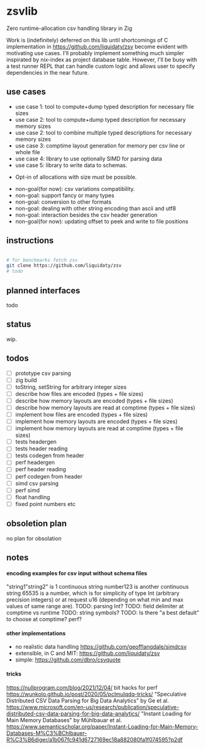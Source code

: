 # zsvlib
 Zero runtime-allocation csv handling library in Zig

Work is (indefinitely) deferred on this lib until shortcomings of C implementation
in https://github.com/liquidaty/zsv become evident with motivating use cases.
I'll probably implement something much simpler inspirated by nix-index
as project database table.
However, I'll be busy with a test runner REPL that can handle custom logic
and allows user to specify dependencies in the near future.

## use cases
- use case 1: tool to compute+dump typed description for necessary file sizes
- use case 2: tool to compute+dump typed description for necessary memory sizes
- use case 2: tool to combine multiple typed descriptions for necessary memory sizes
- use case 3: comptime layout generation for memory per csv line or whole file
- use case 4: library to use optionally SIMD for parsing data
- use case 5: library to write data to schemas.
* Opt-in of allocations with size must be possible.
- non-goal(for now): csv variations compatibility.
- non-goal: support fancy or many types
- non-goal: conversion to other formats
- non-goal: dealing with other string encoding than ascii and utf8
- non-goal: interaction besides the csv header generation
- non-goal(for now): updating offset to peek and write to file positions

## instructions
```sh

# for benchmarks fetch zsv
git clone https://github.com/liquidaty/zsv
# todo
```

## planned interfaces
todo

## status
wip.

## todos
- [ ] prototype csv parsing
- [ ] zig build
- [ ] toString, setString for arbitrary integer sizes
- [ ] describe how files are encoded (types + file sizes)
- [ ] describe how memory layouts are encoded (types + file sizes)
- [ ] describe how memory layouts are read at comptime (types + file sizes)
- [ ] implement how files are encoded (types + file sizes)
- [ ] implement how memory layouts are encoded (types + file sizes)
- [ ] implement how memory layouts are read at comptime (types + file sizes)
- [ ] tests headergen
- [ ] tests header reading
- [ ] tests codegen from header
- [ ] perf headergen
- [ ] perf header reading
- [ ] perf codegen from header
- [ ] simd csv parsing
- [ ] perf simd
- [ ] float handling
- [ ] fixed point numbers etc

## obsoletion plan
no plan for obsolation

## notes

#### encoding examples for csv input without schema files
"string1\"string2" is 1 continuous string
number123 is another continuous string
65535 is a number, which is for simplicity of type Int (arbitrary precision integers) or
at request u16 (depending on what min and max values of same range are).
TODO: parsing Int?
TODO: field delimiter at comptime vs runtime
TODO: string symbols?
TODO: Is there "a best default" to choose at comptime? perf?

#### other implementations
- no realistic data handling https://github.com/geofflangdale/simdcsv
- extensible, in C and MIT: https://github.com/liquidaty/zsv
- simple: https://github.com/dbro/csvquote

#### tricks
https://nullprogram.com/blog/2021/12/04/
bit hacks for perf
https://wunkolo.github.io/post/2020/05/pclmulqdq-tricks/
"Speculative Distributed CSV Data Parsing for Big Data Analytics" by Ge et al.
https://www.microsoft.com/en-us/research/publication/speculative-distributed-csv-data-parsing-for-big-data-analytics/
"Instant Loading for Main Memory Databases" by Mühlbauar et al.
https://www.semanticscholar.org/paper/Instant-Loading-for-Main-Memory-Databases-M%C3%BChlbauer-R%C3%B6diger/a1b067fc941d6727169ec18a882080fa1f074595?p2df
